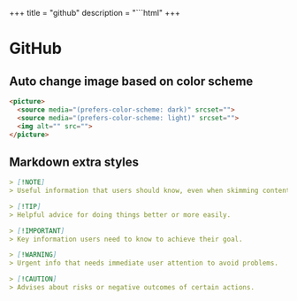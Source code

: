 +++
title = "github"
description = "```html"
+++

# GitHub

## Auto change image based on color scheme

```html
<picture>
  <source media="(prefers-color-scheme: dark)" srcset="">
  <source media="(prefers-color-scheme: light)" srcset="">
  <img alt="" src="">
</picture>
```

## Markdown extra styles

```markdown
> [!NOTE]
> Useful information that users should know, even when skimming content.

> [!TIP]
> Helpful advice for doing things better or more easily.

> [!IMPORTANT]
> Key information users need to know to achieve their goal.

> [!WARNING]
> Urgent info that needs immediate user attention to avoid problems.

> [!CAUTION]
> Advises about risks or negative outcomes of certain actions.
```

